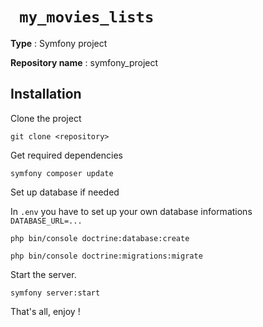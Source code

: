 # ` my_movies_lists`

__Type__ : Symfony project

__Repository name__ :  symfony_project

## Installation

Clone the project

```git clone <repository>```

Get required dependencies

```symfony composer update```

Set up database if needed

In ```.env``` you have to set up your own database informations ```DATABASE_URL=...```

```php bin/console doctrine:database:create```

```php bin/console doctrine:migrations:migrate```

Start the server.

```symfony server:start```

That's all, enjoy !
